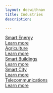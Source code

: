 ```yaml
---
layout: docwithnav
title: Industries
description: 

---
```


<div class="cards">
    <a href="/industries/smart-energy/" class="accent card">
        <div class="card-title">
            <span class="title-text">Smart Energy</span>
        </div>
        <div class="card-img smart-energy-bg"></div>
        <div class="card-description">
            Learn more
        </div>
    </a>
    <a href="/industries/agriculture/" class="accent card">
        <div class="card-title">
            <span class="title-text">Agriculture</span>
        </div>
        <div class="card-img agriculture-bg"></div>
        <div class="card-description">  
            Learn more
        </div>        
    </a>
    <a href="/industries/smart-buildings/" class="accent card">            
        <div class="card-title">
            <span class="title-text">Smart Buildings</span>
        </div>
        <div class="card-img smart-building-bg"></div>
        <div class="card-description">
            Learn more
        </div>        
    </a>
    <a href="/industries/smart-city/" class="accent card">            
        <div class="card-title">
            <span class="title-text">Smart City</span>
        </div>
        <div class="card-img smart-city-bg"></div>
        <div class="card-description">
            Learn more
        </div>        
    </a>
    <a href="/industries/telecom/" class="accent card">            
        <div class="card-title">
            <span class="title-text">Telecommunications</span>
        </div>
        <div class="card-img telecom-bg"></div>
        <div class="card-description">
            Learn more
        </div>        
    </a>
</div>

